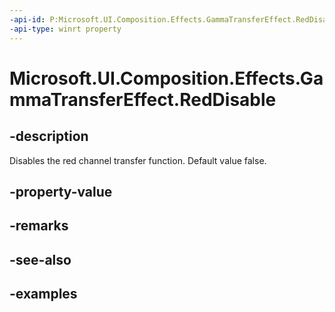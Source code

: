 ```yaml
---
-api-id: P:Microsoft.UI.Composition.Effects.GammaTransferEffect.RedDisable
-api-type: winrt property
---
```


<!-- Property syntax.
public bool RedDisable { get;  set; }
-->

# Microsoft.UI.Composition.Effects.GammaTransferEffect.RedDisable

## -description
Disables the red channel transfer function. Default value false.

## -property-value

## -remarks

## -see-also

## -examples

